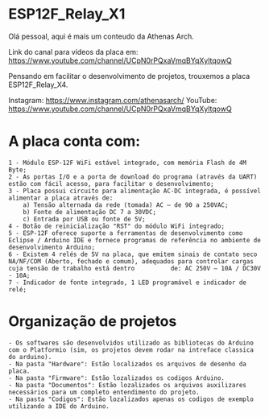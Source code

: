 # ESP12F_Relay_X1

Olá pessoal, aqui é mais um conteudo da Athenas Arch.

Link do canal para vídeos da placa em: https://www.youtube.com/channel/UCpN0rPQxaVmqBYqXyltqowQ

Pensando em facilitar o desenvolvimento de projetos, trouxemos a placa ESP12F_Relay_X4.

Instagram: https://www.instagram.com/athenasarch/
YouTube: https://www.youtube.com/channel/UCpN0rPQxaVmqBYqXyltqowQ

# A placa conta com:
    1 - Módulo ESP-12F WiFi estável integrado, com memória Flash de 4M Byte;
    2 - As portas I/O e a porta de download do programa (através da UART) estão com fácil acesso, para facilitar o desenvolvimento;
    3 - Placa possui circuito para alimentação AC-DC integrada, é possível alimentar a placa através de:
 	    a) Tensão alternada da rede (tomada) AC – de 90 a 250VAC;
        b) Fonte de alimentação DC 7 a 30VDC;
        c) Entrada por USB ou fonte de 5V;
    4 - Botão de reinicialização "RST" do módulo WiFi integrado;
    5 - ESP-12F oferece suporte a ferramentas de desenvolvimento como Eclipse / Arduino IDE e fornece programas de referência no ambiente de desenvolvimento Arduino;
    6 - Existem 4 relés de 5V na placa, que emitem sinais de contato seco NA/NF/COM (Aberto, fechado e comum), adequados para controlar cargas cuja tensão de trabalho está dentro          de: AC 250V – 10A / DC30V - 10A;
    7 - Indicador de fonte integrado, 1 LED programável e indicador de relé;

# Organização de projetos
    - Os softwares são desenvolvidos utilizado as bibliotecas do Arduino com o Platformio (sim, os projetos devem rodar na intreface classica do arduino).
    - Na pasta "Hardware": Estão localizados os arquivos de desenho da placa.
    - Na pasta "Firmware": Estão lozalizados os codigos Arduino.
    - Na pasta "Documentos": Estão lozalizados os arquivos auxilizares necessários para um completo entendimento do projeto.
    - Na pasta "Codigos": Estão lozalizados apenas os codigos de exemplo utilizando a IDE do Arduino.



